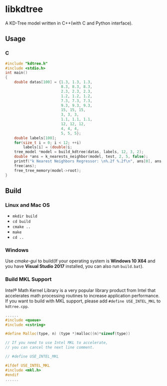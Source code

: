 # libkdtree
A KD-Tree model written in C++(with C and Python interface).

## Usage
### C
```c
#include "kdtree.h"
#include <stdio.h>
int main()
{
    double datas[100] = {1.3, 1.3, 1.3,
                         8.3, 8.3, 8.3,
                         2.3, 2.3, 2.3,
                         1.2, 1.2, 1.2,
                         7.3, 7.3, 7.3,
                         9.3, 9.3, 9.3,
                         15, 15, 15,
                         3, 3, 3,
                         1.1, 1.1, 1.1,
                         12, 12, 12,
                         4, 4, 4,
                         5, 5, 5};
    double labels[100];
    for(size_t i = 0; i < 12; ++i)
        labels[i] = (double)i;
    tree_model *model = build_kdtree(datas, labels, 12, 3, 2);
    double *ans = k_nearests_neighbor(model, test, 2, 5, false);
    printf("k Nearest Neighbors Regressor: \n%.2f %.2f\n", ans[0], ans[1]);
    free(ans);
    free_tree_memory(model->root);
}


```
## Build
### Linux and Mac OS
* `mkdir build`
* `cd build`
* `cmake ..`
* `make`
* `cd ..`
### Windows
Use *cmake-gui* to build(If your operating system is **Windows 10 X64** and you have **Visual Studio 2017** installed, you can also run `build.bat`).

### Build MKL Support
Intel® Math Kernel Library is a very popular library product from Intel that accelerates math processing routines to increase application performance.
If you want to build with MKL support, please add `#define USE_INTEL_MKL` to `kdtree.cpp`.  
```cpp
......
#include <queue>
#include <cstring>

#define Malloc(type, n) (type *)malloc((n)*sizeof(type))

// If you need to use Intel MKL to accelerate, 
// you can cancel the next line comment.

// #define USE_INTEL_MKL

#ifdef USE_INTEL_MKL
#include <mkl.h>
#endif
......
```